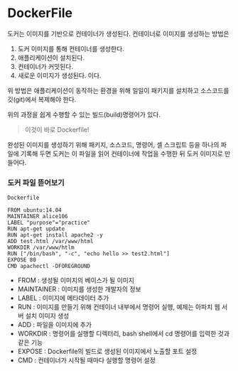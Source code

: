 # DockerFile

도커는 이미지를 기반으로 컨테이너가 생성된다. 컨테이너로 이미지를 생성하는 방법은
1. 도커 이미지를 통해 컨테이너를 생성한다.
2. 애플리케이션이 설치된다.
3. 컨테이너가 커밋된다.
4. 새로운 이미지가 생성된다.
이다.

위 방법은 애플리케이션이 동작하는 환경을 위해 일일이 패키지를 설치하고 소스코드를 깃(git)에서 복제해야 한다.

위의 과정을 쉽게 수행할 수 있는 빌드(build)명령어가 있다.

> 이것이 바로 Dockerfile!

완성된 이미지를 생성하기 위해 패키지, 소스코드, 명령어, 셸 스크립트 등을 하나의 파일에 기록해 두면 도커는 이 파일을 읽어 컨테이너에 작업을 수행한 뒤 도커 이미지로 만들어다.


### 도커 파일 뜯어보기

```
Dockerfile

FROM ubuntu:14.04
MAINTAINER alice106
LABEL "purpose"="practice"
RUN apt-get update
RUN apt-get install apache2 -y
ADD test.html /var/www/html
WORKDIR /var/www/htlm
RUN ["/bin/bash", "-c", "echo hello >> test2.html"]
EXPOSE 80
CMD apachectl -DFOREGROUND
```

- FROM : 생성될 이미지의 베이스가 될 이미지
- MAINTAINER : 이미지를 생성한 개발자의 정보
- LABEL : 이미지에 메타데이터 추가
- RUN : 이미지를 만들기 위해 컨테이너 내부에서 명령어 실행, 예제는 아파치 웹 서버 설치 이미지 생성
- ADD : 파일을 이미지에 추가
- WORKDIR : 명령어를 실행할 디렉터리, bash shell에서 cd 명령어를 입력한 것과 같은 기능
- EXPOSE : Dockerfile의 빌드로 생성된 이미지에서 노출할 포트 설정
- CMD : 컨테이너가 시작될 때마다 실행할 명령어 설정








